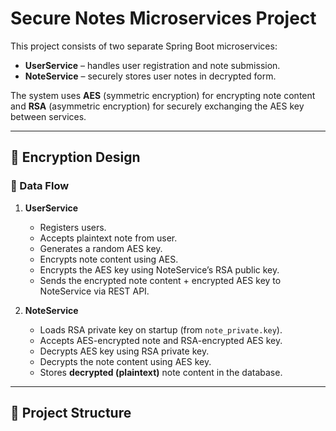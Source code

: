 # Secure Notes Microservices Project

This project consists of two separate Spring Boot microservices:

- **UserService** – handles user registration and note submission.
- **NoteService** – securely stores user notes in decrypted form.

The system uses **AES** (symmetric encryption) for encrypting note content and **RSA** (asymmetric encryption) for securely exchanging the AES key between services.

---

## 🔐 Encryption Design

### 🔁 Data Flow

1. **UserService**
    - Registers users.
    - Accepts plaintext note from user.
    - Generates a random AES key.
    - Encrypts note content using AES.
    - Encrypts the AES key using NoteService’s RSA public key.
    - Sends the encrypted note content + encrypted AES key to NoteService via REST API.

2. **NoteService**
    - Loads RSA private key on startup (from `note_private.key`).
    - Accepts AES-encrypted note and RSA-encrypted AES key.
    - Decrypts AES key using RSA private key.
    - Decrypts the note content using AES key.
    - Stores **decrypted (plaintext)** note content in the database.

---

## 📂 Project Structure

